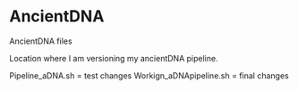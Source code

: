 # AncientDNA
AncientDNA files

Location where I am versioning my ancientDNA pipeline.

Pipeline_aDNA.sh = test changes
Workign_aDNApipeline.sh = final changes

